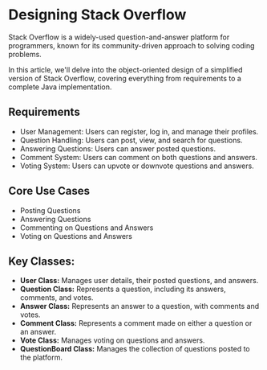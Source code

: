 # Designing Stack Overflow
Stack Overflow is a widely-used question-and-answer platform for programmers, known for its community-driven approach to solving coding problems.

In this article, we'll delve into the object-oriented design of a simplified version of Stack Overflow, covering everything from requirements to a complete Java implementation.

## Requirements
- User Management: Users can register, log in, and manage their profiles.
- Question Handling: Users can post, view, and search for questions.
- Answering Questions: Users can answer posted questions.
- Comment System: Users can comment on both questions and answers.
- Voting System: Users can upvote or downvote questions and answers.

## Core Use Cases
- Posting Questions
- Answering Questions
- Commenting on Questions and Answers
- Voting on Questions and Answers

## Key Classes:
- **User Class:** Manages user details, their posted questions, and answers.
- **Question Class:** Represents a question, including its answers, comments, and votes.
- **Answer Class:** Represents an answer to a question, with comments and votes.
- **Comment Class:** Represents a comment made on either a question or an answer.
- **Vote Class:** Manages voting on questions and answers.
- **QuestionBoard Class:** Manages the collection of questions posted to the platform.

